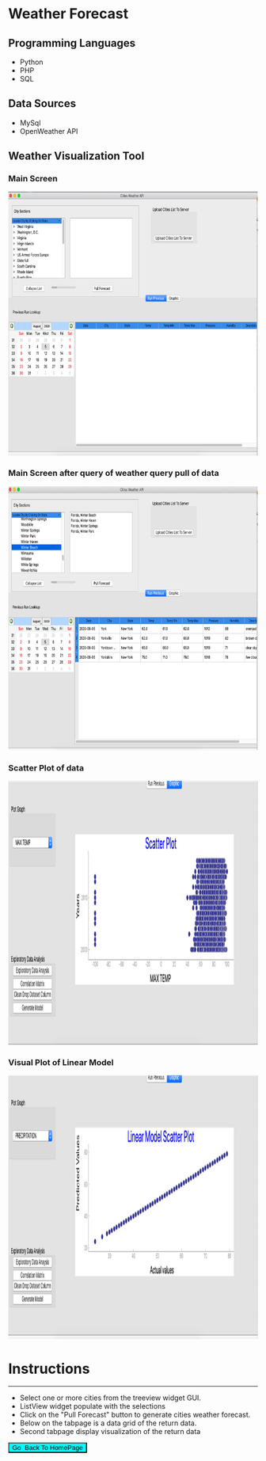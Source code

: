 # Weather Forecast


<!DOCTYPE html>

<html>
<body>

<h2>Programming Languages</h2>
<ul>
<li> Python</li>
<li> PHP </li>
<li> SQL</li>
</ul>

<H2>Data Sources</H2>

<ul>
<li> MySql</li>
<li> OpenWeather API</li>
</ul>



<h2></h2>
  <h2> Weather Visualization Tool </h2>  

<h3>Main Screen</h3>
<img src="../images/weather_api/main_scren_weather_api_empty.png" alt="Trulli" width="800" height="533">
<h3>Main Screen after query of weather query pull of data</h3>
<img src="../images/weather_api/main_screen_weather_api.png" alt="Trulli" width="800" height="533">
<h3>Scatter Plot of data</h3>
<img src="../images/weather_api/scatter_weather_api.png" alt="Trulli" width="800" height="533">
<h3>Visual Plot of Linear Model </h3>
<img src="../images/weather_api/linear_weather_api.png" alt="Trulli" width="800" height="533">

<h1>Instructions</h1>
<hr>
<ul>
<li>  Select one or more cities from the treeview widget GUI.     </li>
<li>  ListView widget  populate with the selections  </li>
<li>  Click on the "Pull Forecast" button to generate cities weather forecast.  </li>
<li>  Below on the tabpage is a data grid of the return data. </li>
<li>  Second tabpage display visualization of the return data </li>

</ul>


<input  style="width:160;height:124; background-color:aqua"  type="button" onclick="location.href='https:/clarkec77.github.io';" value="Go  Back To HomePage" />

</body>
</html>
